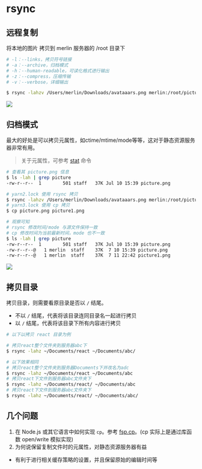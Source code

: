 # rsync
## 远程复制
将本地的图片 拷贝到 merlin 服务器的 /root 目录下

```bash
# -l：--links，拷贝符号链接
# -a：--archive，归档模式
# -h：--human-readable，可读化格式进行输出
# -z：--compress，压缩传输
# -v：--verbose，详细输出

$ rsync -lahzv /Users/merlin/Downloads/avataaars.png merlin:/root/picture.png
```

![](https://cdn.jsdelivr.net/gh/Merlin218/image-storage/picGo/202207112247555.png)

## 归档模式
最大的好处是可以拷贝元属性，如ctime/mtime/mode等等，这对于静态资源服务器非常有用。

> 关于元属性，可参考 [stat](https://q.shanyue.tech/command/stat.html) 命令

```bash
# 查看其 picture.png 信息
$ ls -lah | grep picture
-rw-r--r--  1        501 staff   37K Jul 10 15:39 picture.png

# yarn2.lock 使用 rsync 拷贝
$ rsync -lahzv /Users/merlin/Downloads/avataaars.png merlin:/root/picture.png
# yarn3.lock 使用 cp 拷贝
$ cp picture.png picture1.png

# 观察可知
# rsync 修改时间/mode 与源文件保持一致
# cp 修改时间为当前最新时间，mode 也不一致
$ ls -lah | grep picture
-rw-r--r--  1        501 staff   37K Jul 10 15:39 picture.png
-rw-r--r--@   1 merlin  staff    37K  7 10 15:39 picture.png
-rw-r--r--@   1 merlin  staff    37K  7 11 22:42 picture1.png
```

![](https://cdn.jsdelivr.net/gh/Merlin218/image-storage/picGo/202207112243636.png)

## 拷贝目录
拷贝目录，则需要看原目录是否以 `/` 结尾。

- 不以 `/` 结尾，代表将该目录连同目录名一起进行拷贝
- 以 `/` 结尾，代表将该目录下所有内容进行拷贝

```bash
# 以下以拷贝 react 目录为例

# 拷贝react整个文件夹到服务器abc下
$ rsync -lahz ~/Documents/react ~/Documents/abc/

# 以下效果相同
# 拷贝react整个文件夹到服务器Documents下并改名为adc
$ rsync -lahz ~/Documents/react ~/Documents/abc
# 拷贝react下文件到服务器abc文件夹下
$ rsync -lahz ~/Documents/react/ ~/Documents/abc
# 拷贝react下文件到服务器abc文件夹下
$ rsync -lahz ~/Documents/react/ ~/Documents/abc/
```

## 几个问题

1. 在 Node.js 或其它语言中如何实现 `cp`。参考 [fsp.cp](https://nodejs.org/api/fs.html#fspromisescpsrc-dest-options)。(cp 实际上是通过库函数 open/write 模拟实现)
2. 为何说保留复制文件时的元属性，对静态资源服务器有益
- 有利于进行相关缓存策略的设置，并且保留原始的编辑时间等
